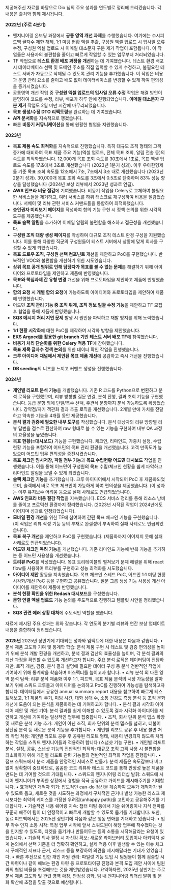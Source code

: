 제공해주신 자료를 바탕으로 Dio 님의 주요 성과를 연도별로 정리해 드리겠습니다. 각 내용은 출처와 함께 제시됩니다.

**2022년 (주로 4분기)**

*   엔지니어링 온보딩 과정에서 **공통 영역 개선 과제**를 수행했습니다. 여기에는 수시피드백 글자수 제한 해제, 1:1 미팅 현황 엑셀 추출, 구성원 엑셀 업로드 시 입사일 오류 수정, 구성원 엑셀 업로드 시 이메일 대소문자 구분 제거 작업이 포함됩니다. 이 작업들은 사용자의 불편함을 줄이고 빠르게 작업할 수 있는 업무부터 처리되었습니다.
*   TF 작업으로 **테스트 환경 배포 과정을 개선**하는 데 기여했습니다. 테스트 환경 배포 시 데이터베이스 선택 및 도메인 주소를 직접 입력할 수 있게 수정하고, 불필요한 테스트 서버가 자동으로 삭제될 수 있도록 관리 기능을 추가했습니다. 이 작업은 비용과 운영 관리 요소를 줄이고 배포 없이 데이터베이스를 변경할 수 있게 하여 편의성을 증가시켰습니다.
*   공통영역 개선 작업 중 **구성원 엑셀 업로드의 입사일 오류 수정** 작업은 해결 방안이 분명하여 코드를 수정, 리뷰, 배포가 하루 안에 진행되었습니다. **이메일 대소문자 구분 제거** 작업도 2일 미만 시간에 마무리되었습니다.
*   **목표 생성/수정 DTO 리팩토링**을 완료하는 데 기여했습니다.
*   **API 문서화**를 지속적으로 챙겼습니다.
*   빠른 **비동기 커뮤니케이션**을 통해 원활한 협업을 지원했습니다.

**2023년**

*   **목표 제품 속도 최적화**를 지속적으로 진행했습니다. 특히 대규모 조직 형태의 고객 증가에 대비하여 목표 제품 주요 기능(엑셀 업로드, 전체 목표 조회, 알림 전송 등)의 속도를 최적화했습니다. 12,000개 목표 조회 속도를 30초에서 1초로, 목표 엑셀 업로드 속도를 17초에서 3초로 개선했습니다 (2023년 1분기 성과). 이후 우아한형제들 기준 목표 조회 속도를 12초에서 7초, 7초에서 3초 내로 개선했습니다 (2023년 2분기 성과). 30,000개 목표 조회 속도를 3초에서 0.5초로 단축하며 83% 성능 향상을 달성했습니다 (2024년 보상 리뷰에서 2023년 성과로 언급).
*   **AWS 인프라 비용 절감**에 기여했습니다. 비동기 작업을 Celery로 교체하여 불필요한 서비스들을 제거하고, 여러 서비스를 하위 태스크로 재구성하여 비용을 절감했습니다. 서베이 및 리뷰 관련 서비스 커맨드들을 통합하여 최적화했습니다.
*   **승인권자 미리보기 페이지**를 작성하여 합의 기능 구현 시 정책 논의를 위한 시각적 도구를 제공했습니다.
*   **목표 슬랙 알림**을 추가하여 이메일 알림의 불편함을 해소하고 접근성을 개선했습니다.
*   **구성원 조직 대량 생성 페이지**를 작성하여 대규모 조직 테스트 환경 구성을 지원했습니다. 이를 통해 다양한 직군의 구성원들이 테스트 서버에서 상황에 맞게 회사를 구성할 수 있게 되었습니다.
*   **목표 드로우 조직, 구성원 선택 컴포넌트 개선**을 제안하고 PoC를 구현했습니다. 반복적인 VOC와 불편함을 개선하기 위한 시도였습니다.
*   **상위 목표 공개 범위로 인해 담당자가 목표를 볼 수 없는 문제**를 해결하기 위해 아이디어와 프로토타입을 제안하고 제품에 반영했습니다.
*   **목표와 핵심과제 간 유형 변경** 개선을 위해 프로토타입을 제안하고 제품에 반영했습니다.
*   **합의 요청 시 개별 합의 요청**이 가능하도록 아이디어와 프로토타입을 제안하여 제품에 반영했습니다.
*   어드민 **조직 관리 기능 중 조직 위계, 조직 정보 일괄 수정 기능**을 제안하고 TF 모집 후 협업을 통해 제품에 반영했습니다.
*   **SQS 메시지 처리 지연 문제** 발생 시 원인을 파악하고 재발 방지를 위해 노력했습니다.
*   **1:1 현황 시각화**에 대한 PoC를 제작하여 시각화 방향을 제안했습니다.
*   **EKS Argocd를 활용한 git branch 기반 테스트 서버 배포 TF**에 참여했습니다.
*   **비동기 처리 단순화를 위한 Celery 적용 TF**에 참여했습니다.
*   **목표 제목 글자수 정책 논의**를 위한 데이터 확인 작업을 진행했습니다.
*   **크루 아이디어 채널에서 제안된 목표 제품 개선**에 공감하고 즉시 개선을 진행했습니다.
*   **DB seeding**의 니즈를 느끼고 커맨드 생성을 진행했습니다.

**2024년**

*   **개인별 리포트 분석 기능**을 개발했습니다. 기존 R 코드를 Python으로 변환하고 분석 로직을 구현했으며, 리뷰 방향별 질문 연결, 분석 진행, 결과 조회 기능을 구현했습니다. 등급 문항 외에 단일/복수 선택, 주관식 문항까지 분석 가능하도록 확장했습니다. 강약점/자기 객관화 결과 추출 로직을 개선했습니다. 2개월 만에 가치를 전달하고 약속한 기능을 4개월 동안 제공했습니다.
*   **분석 결과 검증에 필요한 내부 도구**를 작성했습니다. 분석 대상자의 리뷰 방향별 리뷰 답변을 점수로 환산하여 raw 형태로 볼 수 있는 기능을 구현하여 내부 QA 과정의 효율성을 높였습니다.
*   **목표 현황(=대시보드)** 기능을 구현했습니다. 체크인, 리마인드, 가중치 설정, 수립 현황 기능을 포함하여 어드민의 목표 관리 환경을 개선했습니다. 고객 만족도가 높았으며 어드민 업무 편의성을 증진시켰습니다.
*   **목표 체크인 임시저장, 파일 첨부 기능**과 **목표 수립현황 어드민 대시보드** 작업을 진행했습니다. 이를 통해 어드민이 구성원의 목표 수립/체크인 현황을 쉽게 파악하고 리마인드 알림을 보낼 수 있게 되었습니다.
*   **슬랙 체크인 기능**을 추가했습니다. 크루 아이디어에서 시작되어 PoC 후 제품화되었으며, 슬랙에서 바로 목표 체크인이 가능하게 하여 편의성을 제공했습니다. (이 성과는 이후 유지보수 어려움 등으로 실패 사례로도 언급되었습니다).
*   **AWS 인프라 비용 절감 작업**을 지속했습니다. ECS 서비스 정리를 통해 리소스 낭비를 줄이고 프로덕션 환경까지 정리했습니다. (2023년 시작된 작업이 2024년에도 이어지며 성과로 인정되었습니다).
*   **모바일 환경 개선**을 위한 TF에 참여하여 간편 목표 체크인 기능을 구현했습니다. (이 작업은 리뷰 작성 기능 등의 부재로 완결성이 부족하여 실패 사례로도 언급되었습니다).
*   **목표 복구 개선**을 제안하고 PoC를 구현했습니다. (제품화까지 이어지지 못해 실패 사례로도 언급되었습니다).
*   **어드민 체크인 독려 기능**을 개선했습니다. 기존 리마인드 기능에 반복 기능을 추가하는 등 어드민 사용성을 개선했습니다.
*   **트리뷰 PoC**를 작성했습니다. 목표 트리테이블의 펼쳐보기 문제 해결을 위해 react flow를 사용하여 트리뷰를 구현하고 성능 최적화를 시도했습니다.
*   **아이디어 제안** 활동을 지속했습니다. 목표 체크인 스레드 PoC, 어드민 1:1 미팅 현황 시각화/개선 PoC 등을 구현하고 공유했습니다. 질문 그룹 생성 기능 사용성 개선 아이디어를 제안하여 제품에 반영했습니다.
*   **분석 현황 확인을 위한 Redash 대시보드**를 구성했습니다.
*   **문항 연결 엑셀 업로드** 기능 논의를 주도적으로 진행하고 템플릿 시안을 정리했습니다.
*   **SQS 관련 에러 상황 대처**에 주도적인 역할을 했습니다.

자료에 제시된 주요 성과는 위와 같습니다. 각 연도의 분기별 리뷰와 연간 보상 업데이트 내용을 종합하여 정리했습니다.


**2025년**
2025년 상반기에 기대되는 성과와 임팩트에 대한 내용은 다음과 같습니다.
•
분석 제품 고도화 기여 및 통계학 학습: 분석 제품 구현 시 테스트 및 검증 편의성을 높이기 위해 분석 개발 환경을 개선하고, 분석 결과 검산의 효율성을 높이며, 각 분석 결과의 계산 과정을 확인할 수 있도록 개선하고자 합니다. 주요 분석 로직은 데이터팀이 전담하지만, 로직 개선, 검증, 분석 결과 설명에 필요한 데이터 구성 등 분석 전반적인 작업에 기여하기 위해 통계학을 학습하며 버스팩터를 높이고자 합니다.
•
리뷰 분석 외 다른 영역 분석 탐색: 리뷰 분석 제품화 이후 1:1, 피드백, 목표 제품 분석의 시장 가능성을 알아보기 위해 스쿼드 크루들과 아이디어를 논의하고 PoC를 진행하여 가능성을 탐색하고자 합니다. 데이터팀에서 공유한 annual summary report 내용을 참고하여 빠르게 테스트해보고, 1:1 제품의 주기, 미팅 시간, 대화 상대 수, 소통 건강도 측정 분석 등 조직 문화 개선에 도움이 되는 분석을 제품화하는 데 기여하고자 합니다.
•
분석 결과 시각화 아이디어 제안 및 개선 기여: 분석 결과를 쉽게 이해할 수 있도록 결과 시각화 아이디어를 제안하고 개선에 기여하는 일상적인 업무에 집중합니다.
•
조직, 회사 단위 분석 뎁스 확장 및 새로운 분석 기능 추가: 개인이 아닌 조직, 회사 단위의 분석 뎁스를 넓히고, 더불어 장단점 분석 등 새로운 분석 기능을 추가합니다.
•
개인별 리포트 공유 후 내용 불변 처리 작업 적용: 개인별 리포트 공유 후 공유된 리포트 형태, 내용이 변경되지 않도록 처리하는 작업을 스쿼드 엔지니어들과 적용하려 합니다 (스냅샷 기능 구현).
•
개인별 리포트 분석, 설정, 공유, 스냅샷 기능의 전반적인 최적화: 대규모 조직 고객 사용 시 불편함을 최소화하기 위해 개인별 리포트 관련 기능들의 전반적인 최적화 작업을 진행합니다.
•
점프 스쿼드에서 분석 제품을 안정적인 서비스로 만들기: 분석 제품은 속도감보다 버그 없이 정확함이 중요하므로, 꼼꼼한 코드 리뷰와 테스트 코드를 통해 안정성 높은 제품을 만드는 데 기여할 것으로 기대됩니다.
•
스쿼드의 엔지니어링 리더십 발휘: 스쿼드에 시니어 엔지니어가 부족한 상황에서 경험을 적극 공유하고 가이드를 제시해주기를 기대합니다.
•
효과적인 개척자 되기: 압도적인 can-do 정신을 계승하여 모두가 개척자가 될 수 있도록 돕고, 새로운 것을 시도하는 과정에서 구체적인 근거나 발생 가능한 리스크 제시보다는 최악의 케이스를 가정한 우려점(unhappy path)을 고민하고 공유해주기를 기대합니다.
•
기술적인 내용 쉐어링 지속: 챕터 미팅 등에서 기술 쉐어링이나 지식 전파를 꾸준히 해주어 팀이 더 안정적이고 빠르게 개발할 수 있도록 돕기를 기대합니다.
또한, 동료 피드백에서는 2025년 상반기에 다음과 같은 행동 변화를 기대하고 있습니다.
•
업무 착수 인지 소통 시작: 특정 업무 시작에 앞서 스쿼드원이 해당 업무에 착수했다는 것을 인지할 수 있도록, 티켓을 옮기거나 만들어두는 등의 소통을 시작해달라는 요청이 있었습니다.
•
기술적 의사 결정 시 자신감 확보: 새로운 라이브러리 도입이나 아키텍처 설계 논의에서 선택 기준을 더 명확히 확인하고, 실제 적용 이후 발생할 수 있는 이슈 체크 시 구체적인 지표나 근거, 리스크 등을 보강하여 의견을 제시해달라는 기대가 있었습니다.
•
빠른 추진으로 인한 개인 자원 관리: 파일럿 기능 도입 시 팀원들이 함께 검증할 시간 마련이나 같이 해보는 환경 마련 등 프로토타이핑 진행과 본격 도입 제안 사이에 팀원과의 협업 비율을 조절해보는 것을 제안받았습니다.
요약하자면, 2025년 상반기는 주로 분석 제품 고도화 및 관련 영역 확장, 안정성 강화, 팀 내 엔지니어링 리더십 발휘 및 문화 확산에 초점을 맞출 것으로 예상됩니다.